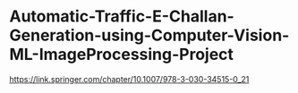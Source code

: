 # Automatic-Traffic-E-Challan-Generation-using-Computer-Vision-ML-ImageProcessing-Project

https://link.springer.com/chapter/10.1007/978-3-030-34515-0_21
